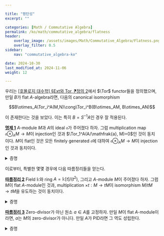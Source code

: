 ```yaml
---

title: "평탄성"
excerpt: ""

categories: [Math / Commutative Algebra]
permalink: /ko/math/commutative_algebra/flatness
header:
    overlay_image: /assets/images/Math/Commutative_Algebra/Flatness.png
    overlay_filter: 0.5
sidebar: 
    nav: "commutative_algebra-ko"

date: 2024-10-30
last_modified_at: 2024-11-06
weight: 12

---
```


우리는 [\[호몰로지 대수학\] §Ext와 Tor, ⁋정의 2](/ko/math/homological_algebra/ext_and_tor#def2)에서 $\Tor$ functor들을 정의했으며, 만일 $B$가 flat $A$-algebra라면, 다음의 canonical isomorphism

$$B\otimes_A\Tor_i^A(M,N)\cong\Tor_i^B(B\otimes_AM, B\otimes_AN)$$

이 존재한다는 것을 보았다. 이는 특히 $B=S^{-1}A$인 경우 잘 적용된다.

<div class="proposition" markdown="1">

<ins id="prop1">**명제 1**</ins> $A$-module $M$과 $A$의 ideal $\mathfrak{a}$가 주어졌다 하자. 그럼 multiplication map $\mathfrak{a}\otimes_AM \rightarrow M$이 injection인 것과 $\Tor_1^A(A/\mathfrak{a}, M)=0$인 것이 동치이다. $M$이 flat인 것은 모든 finitely generated $\mathfrak{a}$에 대하여 $\mathfrak{a}\otimes_AM \rightarrow M$이 injection인 것과 동치이다. 

</div>
<details class="proof" markdown="1">
<summary>증명</summary>

Short exact sequence

$$0 \rightarrow \mathfrak{a} \rightarrow A \rightarrow A/\mathfrak{a} \rightarrow 0$$

에 $\Tor$ long exact sequence를 취하면 

$$\cdots \rightarrow \Tor_1^A(A, M) \rightarrow \Tor_1^A(A/\mathfrak{a}, M) \rightarrow \mathfrak{a}\otimes_AM \rightarrow A\otimes_AM \rightarrow (A/\mathfrak{a})\otimes_AM \rightarrow 0$$

을 얻는다. 이로부터 $\mathfrak{a}\otimes M \rightarrow M$이 injection인 것과 $\Tor_1^A(A/\mathfrak{a},M)=0$인 것이 동치인 것은 자명하다. 

이제 두 번째 주장을 보여야 한다. 이를 위해서는 임의의 injection $L \rightarrow N$에 대하여, $L\otimes_AM \rightarrow N\otimes_AM$이 injection이 된다는 것을 보여야 한다. 그런데 이를 보이기 위해서는 $N$이 *finitely generated*임을 가정해도 충분하다. 임의의 $z\in N\otimes_AM$은 $x\otimes y$ 꼴의 원소들의 유한한 합으로 적히므로, 이러한 $x$들을 모아 만들어진 finitely generated module $N'$에 대해, $z$가 $N'\otimes_A M$의 원소라고 가정하여도 되기 때문이다.

이제 두 finitely generated $A$-module $N$, $L$ 사이에 있는 submodule들의 sequence

$$L=N_0 \subseteq N_1\subseteq\cdots\subseteq N_p=N$$

을 잡아서, $N_{i+1}/N_i$들 각각이 하나의 원소로 생성되도록 할 수 있다. 그럼 $A$의 적당한 ideal $\mathfrak{a}$가 존재하여 $N_{i+1}/N_i\cong A/\mathfrak{a}$이다. 또, 이들 inclusion들을 반복하여 $L\hookrightarrow N$을 얻으면 이 또한 injection이므로, 결과적으로 $p=1$로 가정하고 $N/L\cong A/\mathfrak{a}$로 가정해도 충분하다. 위의 논의에 의하여, 임의의 finitely generated ideal $\mathfrak{a}'$에 대해 $\mathfrak{a}'\otimes_AM \rightarrow M$이 injection이라면 이 조건은 임의의 ideal $\mathfrak{a}$에 대해서도 $\mathfrak{a}\otimes_AM \rightarrow M$이 injection이 되는 것을 보이는 것도 기억하자. 이제 다음의 short exact sequence

$$0 \rightarrow L \rightarrow N \rightarrow N/L \rightarrow 0$$

에 $\Tor$ long exact sequence를 취하면

$$\cdots \rightarrow \Tor_1^A(N/L, M) \rightarrow L\otimes_AM \rightarrow N\otimes_AM \rightarrow (N/L)\otimes_AM \rightarrow 0$$

를 얻는데, 여기서 $\Tor_1^A(N/L,M)=\Tor_1^A(A/\mathfrak{a},M)$는 $0$이므로 원하는 결과를 얻는다. 

</details>

이로부터, 특별한 몇몇 경우에 다음 따름정리들을 얻는다. 

<div class="proposition" markdown="1">

<ins id="cor2">**따름정리 2**</ins> Field $\mathbb{k}$와 ring $A=\mathbb{k}[t]/(t^2)$, 그리고 $A$-module $M$이 주어졌다 하자. 그럼 $M$이 flat $A$-module인 것과, multiplication $\times t: M \rightarrow tM$이 isomorphism $M/tM \rightarrow tM$을 유도하는 것이 동치이다.

</div>
<details class="proof" markdown="1">
<summary>증명</summary>

$A$의 유일한 ideal이 $(t)$이므로, $M$이 flat인 것은 $(t)\otimes_A M \rightarrow M$이 injective인 것과 동치이다. 한편, $\times t: A \rightarrow (t)$는 $A$-linear map이고, 그 kernel이 $(t)$이다. 더 명시적으로 이 $A$-linear isomorphism은 다음 식

$$A/(t)\cong \mathbb{k} \rightarrow (t);\qquad a+(t)\mapsto at$$

으로 주어진다. 이제 이로부터 isomorphism

$$M/tM\cong A/(t)\otimes_A M \cong (t)\otimes_A M$$

을 얻는다. 한편 multiplication map $(t)\otimes_AM \rightarrow M$은 $A$-bilinear map 

$$(t)\times M \rightarrow M;\qquad (ta, x)\mapsto (ta)x$$

을 통해 얻어지는 것이며, 이를 위의 isomorphism과 합성하면 그로부터 얻어지는 $M/tM \rightarrow M$은 임의의 $x+tM\in M/tM$에 대하여, 

$$x+tM \mapsto (1+(t))\otimes x\mapsto t\otimes x\mapsto tx$$

으로 얻어진다. 즉, $M/tM \rightarrow M$이 정확히 $t$를 곱하여 얻어지는 함수 $tM$이며, 이 함수의 image가 $tM$인 것은 자명하므로, $\times t: M/tM \rightarrow tM$이 isomorphism인 것과 $(t)\otimes_AM \rightarrow M$이 injective인 것이 동치이고, 이는 다시 [명제 1](#prop1)에 의해 $M$이 flat인 것과 동치이다. 

</details>

<div class="proposition" markdown="1">

<ins id="cor3">**따름정리 3**</ins> Zero-divisor가 아닌 원소 $a\in A$를 고정하자. 만일 $M$이 flat $A$-module이라면, $a$는 $M$의 zero-divisor가 아니다. 만일 $A$가 PID라면 그 역도 성립한다.

</div>
<details class="proof" markdown="1">
<summary>증명</summary>

$M$이 flat $A$-module이라면 $(a)\otimes_AM \rightarrow M$이 injection이므로 $a$는 $M$의 non-zerodivisor이다. 한편 $A$가 PID라면, $A$의 모든 ideal이 non-zerodivisor 하나로 생성되고, 특히 모든 ideal $\mathfrak{a}$에 대하여 $\mathfrak{a}\otimes_AM \rightarrow M$이 injective이다. 

</details>
